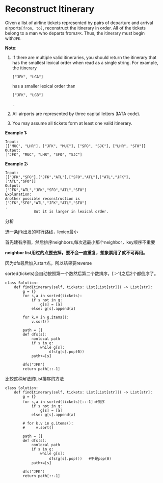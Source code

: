 # Reconstruct Itinerary

Given a list of airline tickets represented by pairs of departure and arrival airports`[from, to]`, reconstruct the itinerary in order. All of the tickets belong to a man who departs from`JFK`. Thus, the itinerary must begin with`JFK`.

**Note:**

1. If there are multiple valid itineraries, you should return the itinerary that has the smallest lexical order when read as a single string. For example, the itinerary

   `["JFK", "LGA"]`

   has a smaller lexical order than

   `["JFK", "LGB"]`

   .

2. All airports are represented by three capital letters \(IATA code\).
3. You may assume all tickets form at least one valid itinerary.

**Example 1:**

```text
Input: 
[["MUC", "LHR"], ["JFK", "MUC"], ["SFO", "SJC"], ["LHR", "SFO"]]
Output: 
["JFK", "MUC", "LHR", "SFO", "SJC"]
```

**Example 2:**

```text
Input: 
[["JFK","SFO"],["JFK","ATL"],["SFO","ATL"],["ATL","JFK"],["ATL","SFO"]]
Output: 
["JFK","ATL","JFK","SFO","ATL","SFO"]
Explanation: 
Another possible reconstruction is 
["JFK","SFO","ATL","JFK","ATL","SFO"]
.
             But it is larger in lexical order.
```

分析

选一条jfk出发的可行路线，lexico最小

首先建有序图，然后排序neighbors,每次选最小那个neighbor，key顺序不重要

**neighbor list用过的点要去掉，要不会一直重复，想象票用了就不可再用。**

因为dfs最后加入start点，所以结果要reverse

sorted\(tickets\)会自动按照第一个数然后第二个数排序，\[::-1\]之后2个都倒序了。

```text
class Solution:
    def findItinerary(self, tickets: List[List[str]]) -> List[str]:
        g = {}
        for s,a in sorted(tickets):
            if s not in g:
                g[s] = [a]  
            else: g[s].append(a)

        for k,v in g.items():
            v.sort()

        path = []
        def dfs(s):
            nonlocal path
            if s in g:
                while g[s]: 
                    dfs(g[s].pop(0))   
            path+=[s]

        dfs("JFK")
        return path[::-1]
```

比较这种解法的List排序的方法

```text
class Solution:
    def findItinerary(self, tickets: List[List[str]]) -> List[str]:
        g = {}
        for s,a in sorted(tickets)[::-1]:#倒序
            if s not in g:
                g[s] = [a]  
            else: g[s].append(a)

        # for k,v in g.items():
        #     v.sort()

        path = []
        def dfs(s):
            nonlocal path
            if s in g:
                while g[s]: 
                    dfs(g[s].pop())   #不是pop(0)
            path+=[s]

        dfs("JFK")
        return path[::-1]
```

